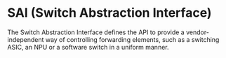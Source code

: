 SAI (Switch Abstraction Interface)
==============================================

The Switch Abstraction Interface defines the API to provide a
vendor-independent way of controlling forwarding elements, such as a switching
ASIC, an NPU or a software switch in a uniform manner.
